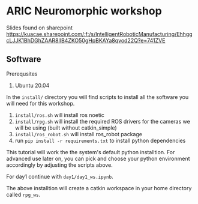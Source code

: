 # ARIC Neuromorphic workshop
Slides found on sharepoint https://kuacae.sharepoint.com/:f:/s/IntelligentRoboticManufacturing/EhhggcLJJK1BhDGhZAAR8lIB4ZKO50gHpBKAYa8qvod22Q?e=741ZVE 
## Software

Prerequsites
1. Ubuntu 20.04

In the `install/` directory you will find scripts to install all the software you will need for this workshop. 
1. `install/ros.sh` will install ros noetic
2. `install/rpg.sh` will install the required ROS drivers for the cameras we will be using (built without catkin_simple)
3. `install/ros_robot.sh` will install ros_robot package
4. run `pip install -r requirements.txt` to install python dependencies

This tutorial will work the the system's default python installtion. For advanced use later on, you can pick and choose your python environment accordingly by adjusting the scripts above.

For day1 continue with `day1/day1_ws.ipynb`.

The above installtion will create a catkin workspace in your home directory called `rpg_ws`. 
